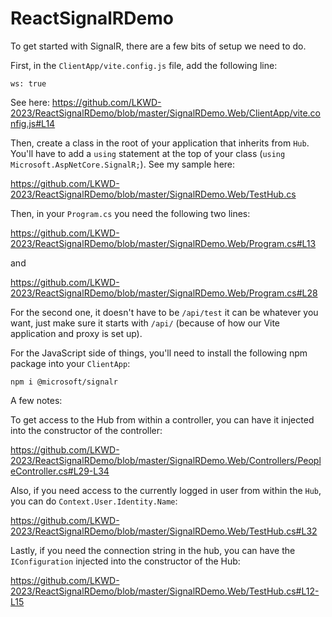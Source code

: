 # ReactSignalRDemo

To get started with SignalR, there are a few bits of setup we need to do.

First, in the `ClientApp/vite.config.js` file, add the following line:

```
ws: true
```

See here: https://github.com/LKWD-2023/ReactSignalRDemo/blob/master/SignalRDemo.Web/ClientApp/vite.config.js#L14

Then, create a class in the root of your application that inherits from `Hub`. You'll have to add a `using` statement at the top of your class (`using Microsoft.AspNetCore.SignalR;`). See my sample here:

https://github.com/LKWD-2023/ReactSignalRDemo/blob/master/SignalRDemo.Web/TestHub.cs

Then, in your `Program.cs` you need the following two lines:

https://github.com/LKWD-2023/ReactSignalRDemo/blob/master/SignalRDemo.Web/Program.cs#L13

and

https://github.com/LKWD-2023/ReactSignalRDemo/blob/master/SignalRDemo.Web/Program.cs#L28

For the second one, it doesn't have to be `/api/test` it can be whatever you want, just make sure it starts with `/api/` (because of how our Vite application and proxy is set up).

For the JavaScript side of things, you'll need to install the following npm package into your `ClientApp`:

```
npm i @microsoft/signalr
```

A few notes:

To get access to the Hub from within a controller, you can have it injected into the constructor of the controller:

https://github.com/LKWD-2023/ReactSignalRDemo/blob/master/SignalRDemo.Web/Controllers/PeopleController.cs#L29-L34

Also, if you need access to the currently logged in user from within the `Hub`, you can do `Context.User.Identity.Name`:

https://github.com/LKWD-2023/ReactSignalRDemo/blob/master/SignalRDemo.Web/TestHub.cs#L32

Lastly, if you need the connection string in the hub, you can have the `IConfiguration` injected into the constructor of the Hub:

https://github.com/LKWD-2023/ReactSignalRDemo/blob/master/SignalRDemo.Web/TestHub.cs#L12-L15

